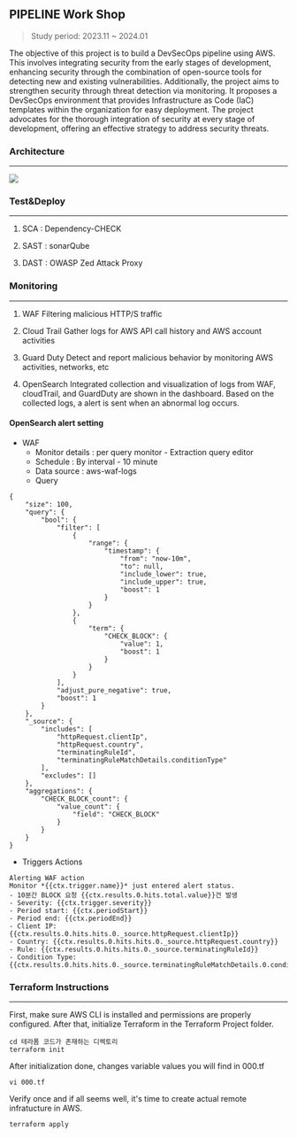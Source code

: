 ## PIPELINE Work Shop
>  Study period: 2023.11 ~ 2024.01

The objective of this project is to build a DevSecOps pipeline using AWS. This involves integrating security from the early stages of development, enhancing security through the combination of open-source tools for detecting new and existing vulnerabilities. Additionally, the project aims to strengthen security through threat detection via monitoring. It proposes a DevSecOps environment that provides Infrastructure as Code (IaC) templates within the organization for easy deployment. The project advocates for the thorough integration of security at every stage of development, offering an effective strategy to address security threats.


### Architecture
---------------------------------------
![](https://velog.velcdn.com/images/ac9uaintance5_5/post/2f3373a3-7c8b-44a2-b03b-3f58f9288c90/image.png)

### Test&Deploy
---------------------------------------
1. SCA : Dependency-CHECK

2. SAST : sonarQube

3. DAST : OWASP Zed Attack Proxy



### Monitoring
---------------------------------------
1. WAF
Filtering malicious HTTP/S traffic

2. Cloud Trail 
Gather logs for AWS API call history and AWS account activities

3. Guard Duty
Detect and report malicious behavior by monitoring AWS activities, networks, etc

4. OpenSearch
Integrated collection and visualization of logs from WAF, cloudTrail, and GuardDuty are shown in the dashboard.
Based on the collected logs, a alert is sent when an abnormal log occurs.

#### OpenSearch alert setting
- WAF
	- Monitor details : per query monitor - Extraction query editor
	- Schedule : By interval - 10 minute
	- Data source : aws-waf-logs
	- Query
```
{
    "size": 100,
    "query": {
        "bool": {
            "filter": [
                {
                    "range": {
                        "timestamp": {
                            "from": "now-10m",
                            "to": null,
                            "include_lower": true,
                            "include_upper": true,
                            "boost": 1
                        }
                    }
                },
                {
                    "term": {
                        "CHECK_BLOCK": {
                            "value": 1,
                            "boost": 1
                        }
                    }
                }
            ],
            "adjust_pure_negative": true,
            "boost": 1
        }
    },
    "_source": {
        "includes": [
            "httpRequest.clientIp",
            "httpRequest.country",
            "terminatingRuleId",
            "terminatingRuleMatchDetails.conditionType"
        ],
        "excludes": []
    },
    "aggregations": {
        "CHECK_BLOCK_count": {
            "value_count": {
                "field": "CHECK_BLOCK"
            }
        }
    }
}
```
   - Triggers Actions
```
Alerting WAF action
Monitor *{{ctx.trigger.name}}* just entered alert status.
- 10분간 BLOCK 요청 {{ctx.results.0.hits.total.value}}건 발생
- Severity: {{ctx.trigger.severity}}
- Period start: {{ctx.periodStart}}
- Period end: {{ctx.periodEnd}}
- Client IP: {{ctx.results.0.hits.hits.0._source.httpRequest.clientIp}}
- Country: {{ctx.results.0.hits.hits.0._source.httpRequest.country}}
- Rule: {{ctx.results.0.hits.hits.0._source.terminatingRuleId}}
- Condition Type: {{ctx.results.0.hits.hits.0._source.terminatingRuleMatchDetails.0.conditionType}}
```


### Terraform Instructions
---------------------------------------
First, make sure AWS CLI is installed and permissions are properly configured. After that, initialize Terraform in the Terraform Project folder.
```
cd 테라폼 코드가 존재하는 디렉토리
terraform init
```
After initialization done, changes variable values you will find in 000.tf
```
vi 000.tf
```

Verify once and if all seems well, it's time to create actual remote infratucture in AWS.
```
terraform apply
```
